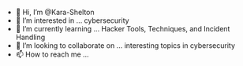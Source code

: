 - 👋 Hi, I’m @Kara-Shelton
- 👀 I’m interested in ... cybersecurity
- 🌱 I’m currently learning ... Hacker Tools, Techniques, and Incident Handling 
- 💞️ I’m looking to collaborate on ... interesting topics in cybersecurity
- 📫 How to reach me ...

<!---
Kai1r0w/Kai1r0w is a ✨ special ✨ repository because its `README.md` (this file) appears on your GitHub profile.
You can click the Preview link to take a look at your changes.
--->
